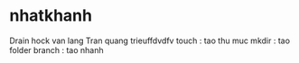 # nhatkhanh
Drain hock van lang
Tran quang trieuffdvdfv
touch <tenthumuc>: tao thu muc
mkdir <ten>: tao folder
branch : tao nhanh